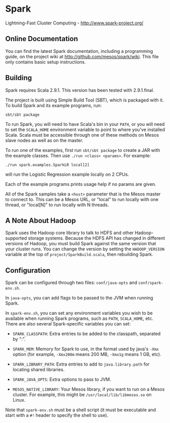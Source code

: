 # Spark

Lightning-Fast Cluster Computing - <http://www.spark-project.org/>


## Online Documentation

You can find the latest Spark documentation, including a programming
guide, on the project wiki at <http://github.com/mesos/spark/wiki>. This
file only contains basic setup instructions.


## Building

Spark requires Scala 2.9.1. This version has been tested with 2.9.1.final.

The project is built using Simple Build Tool (SBT), which is packaged with it.
To build Spark and its example programs, run:

    sbt/sbt package

To run Spark, you will need to have Scala's bin in your `PATH`, or you
will need to set the `SCALA_HOME` environment variable to point to where
you've installed Scala. Scala must be accessible through one of these
methods on Mesos slave nodes as well as on the master.

To run one of the examples, first run `sbt/sbt package` to create a JAR with
the example classes. Then use `./run <class> <params>`. For example:

    ./run spark.examples.SparkLR local[2]

will run the Logistic Regression example locally on 2 CPUs.

Each of the example programs prints usage help if no params are given.

All of the Spark samples take a `<host>` parameter that is the Mesos master
to connect to. This can be a Mesos URL, or "local" to run locally with one
thread, or "local[N]" to run locally with N threads.


## A Note About Hadoop

Spark uses the Hadoop core library to talk to HDFS and other Hadoop-supported
storage systems. Because the HDFS API has changed in different versions of
Hadoop, you must build Spark against the same version that your cluster runs.
You can change the version by setting the `HADOOP_VERSION` variable at the top
of `project/SparkBuild.scala`, then rebuilding Spark.


## Configuration

Spark can be configured through two files: `conf/java-opts` and
`conf/spark-env.sh`.

In `java-opts`, you can add flags to be passed to the JVM when running Spark.

In `spark-env.sh`, you can set any environment variables you wish to be available
when running Spark programs, such as `PATH`, `SCALA_HOME`, etc. There are also
several Spark-specific variables you can set:

- `SPARK_CLASSPATH`: Extra entries to be added to the classpath, separated by ":".

- `SPARK_MEM`: Memory for Spark to use, in the format used by java's `-Xmx`
  option (for example, `-Xmx200m` means 200 MB, `-Xmx1g` means 1 GB, etc).

- `SPARK_LIBRARY_PATH`: Extra entries to add to `java.library.path` for locating
  shared libraries.

- `SPARK_JAVA_OPTS`: Extra options to pass to JVM.

- `MESOS_NATIVE_LIBRARY`: Your Mesos library, if you want to run on a Mesos
  cluster. For example, this might be `/usr/local/lib/libmesos.so` on Linux.

Note that `spark-env.sh` must be a shell script (it must be executable and start
with a `#!` header to specify the shell to use).
